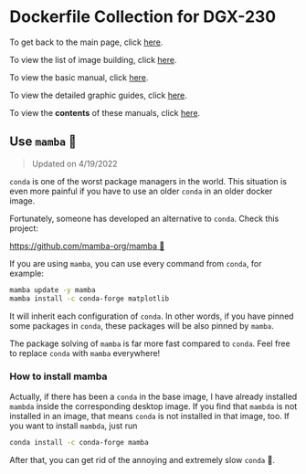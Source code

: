 # Dockerfile Collection for DGX-230

To get back to the main page, click [here](../index).

To view the list of image building, click [here](../dockerlist).

To view the basic manual, click [here](../manual).

To view the detailed graphic guides, click [here](../manual-session).

To view the **contents** of these manuals, click [here](../manual-xubuntu).

## Use `mamba` :snake:

> Updated on 4/19/2022

`conda` is one of the worst package managers in the world. This situation is even more painful if you have to use an older `conda` in an older docker image.

Fortunately, someone has developed an alternative to `conda`. Check this project:

[https://github.com/mamba-org/mamba :link:](https://github.com/mamba-org/mamba)

If you are using `mamba`, you can use every command from `conda`, for example:

```bash
mamba update -y mamba
mamba install -c conda-forge matplotlib
```

It will inherit each configuration of `conda`. In other words, if you have pinned some packages in `conda`, these packages will be also pinned by `mamba`.

The package solving of `mamba` is far more fast compared to `conda`. Feel free to replace `conda` with `mamba` everywhere!

### How to install mamba

Actually, if there has been a `conda` in the base image, I have already installed `mambda` inside the corresponding desktop image. If you find that `mambda` is not installed in an image, that means `conda` is not installed in that image, too. If you want to install `mambda`, just run

```bash
conda install -c conda-forge mamba
```

After that, you can get rid of the annoying and extremely slow `conda` :snail:.
